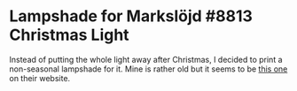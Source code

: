 # Lampshade for Markslöjd #8813 Christmas Light

Instead of putting the whole light away after Christmas, I decided to print a non-seasonal lampshade for it. Mine is rather old but it seems to be [this one](http://www.markslojd.se/Hem/Product/8813,400/SATURNUS-67.aspx) on their website.
